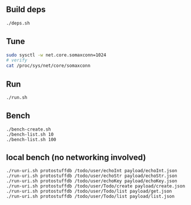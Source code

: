 ## Build deps
```sh
./deps.sh
```

## Tune
```sh
sudo sysctl -w net.core.somaxconn=1024
# verify
cat /proc/sys/net/core/somaxconn
```

## Run
```sh
./run.sh
```

## Bench
```
./bench-create.sh
./bench-list.sh 10
./bench-list.sh 100
```

## local bench (no networking involved)
```
./run-uri.sh protostuffdb /todo/user/echoInt payload/echoInt.json
./run-uri.sh protostuffdb /todo/user/echoStr payload/echoStr.json
./run-uri.sh protostuffdb /todo/user/echoKey payload/echoKey.json
./run-uri.sh protostuffdb /todo/user/Todo/create payload/create.json
./run-uri.sh protostuffdb /todo/user/Todo/list payload/get.json
./run-uri.sh protostuffdb /todo/user/Todo/list payload/list.json
```
